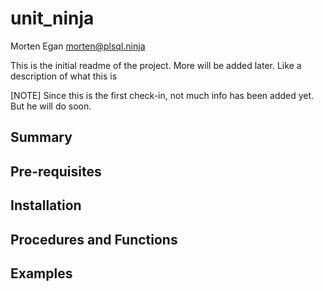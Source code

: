 # unit_ninja
Morten Egan <morten@plsql.ninja>
 
This is the initial readme of the project. More will be added later. Like a description of what this is
 
[NOTE]
Since this is the first check-in, not much info has been added yet.
But he will do soon.
 
## Summary
 
## Pre-requisites
 
## Installation
 
## Procedures and Functions
 
## Examples
 
